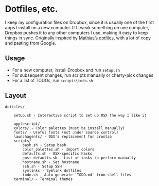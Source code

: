 # Dotfiles, etc.

I keep my configuration files on Dropbox, since it is usually one of the first apps I install on a new computer. If I tweak something on one computer, Dropbox pushes it to any other computers I use, making it easy to keep things in sync. Originally inspired by [Mathias’s dotfiles](https://github.com/mathiasbynens/dotfiles), with a lot of copy and pasting from Google.

## Usage

* For a new computer, install Dropbox and run `setup.sh`
* For subsequent changes, run scripts manually or cherry-pick changes
* For a list of TODOs, run `scripts\todo.sh`

## Layout

    dotfiles/

        setup.sh - Interactive script to set up OSX the way I like it

        applescript/
        colors/ - Color palettes (must be install manually)
        fonts/ - Useful fonts (not under source control)
        launchagents/ - OSX's replacement for crontab
        scripts/
            bash.sh - Setup bash
            color_palettes.sh - Import colors
            defaults.sh - OSX-specific hacks
            post-defaults.sh - List of tasks to perform manually
            hostname.sh - Set hostname
            ssh.sh - Setup SSH
            symlinks - Symlink dotfiles
            todo.sh - Auto-generate `TODO.md` from shell files
        terminal/ - Terminal themes

